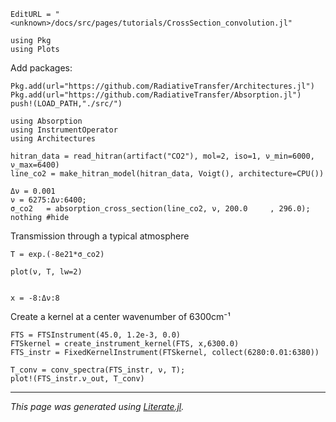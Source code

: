 ```@meta
EditURL = "<unknown>/docs/src/pages/tutorials/CrossSection_convolution.jl"
```

```@example CrossSection_convolution
using Pkg
using Plots
```

Add packages:

```@example CrossSection_convolution
Pkg.add(url="https://github.com/RadiativeTransfer/Architectures.jl")
Pkg.add(url="https://github.com/RadiativeTransfer/Absorption.jl")
push!(LOAD_PATH,"./src/")

using Absorption
using InstrumentOperator
using Architectures

hitran_data = read_hitran(artifact("CO2"), mol=2, iso=1, ν_min=6000, ν_max=6400)
line_co2 = make_hitran_model(hitran_data, Voigt(), architecture=CPU())

Δν = 0.001
ν = 6275:Δν:6400;
σ_co2   = absorption_cross_section(line_co2, ν, 200.0     , 296.0);
nothing #hide
```

Transmission through a typical atmosphere

```@example CrossSection_convolution
T = exp.(-8e21*σ_co2)

plot(ν, T, lw=2)


x = -8:Δν:8
```

Create a kernel at a center wavenumber of 6300cm⁻¹

```@example CrossSection_convolution
FTS = FTSInstrument(45.0, 1.2e-3, 0.0)
FTSkernel = create_instrument_kernel(FTS, x,6300.0)
FTS_instr = FixedKernelInstrument(FTSkernel, collect(6280:0.01:6380))

T_conv = conv_spectra(FTS_instr, ν, T);
plot!(FTS_instr.ν_out, T_conv)
```

---

*This page was generated using [Literate.jl](https://github.com/fredrikekre/Literate.jl).*

